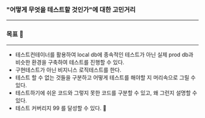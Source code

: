 
### "어떻게 무엇을 테스트할 것인가"에 대한 고민거리 
---
### 목표 :rocket:
---
* 테스트컨테이너를 활용하여 local db에 종속적인 테스트가 아닌 실제 prod db과 비슷한 환경을 구축하여 테스트를 진행할 수 있다.
* 구현테스트가 아닌 비지니스 로직테스트를 한다.
* 테스트 할 수 없는 것들을 구분하고 어떻게 테스트를 해야할 지 머리속으로 그릴 수 있다.
* 테스트하기에 쉬운 코드와 그렇지 못한 코드를 구분할 수 있고, 왜 그런지 설명할 수 있다.
* 테스트 커버리지 99 를 달성할 수 있다. :rocket:

